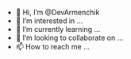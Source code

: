 - 👋 Hi, I’m @DevArmenchik
- 👀 I’m interested in ...
- 🌱 I’m currently learning ...
- 💞️ I’m looking to collaborate on ...
- 📫 How to reach me ...

<!---
DevArmenchik/DevArmenchik is a ✨ special ✨ repository because its `README.md` (this file) appears on your GitHub profile.
You can click the Preview link to take a look at your changes.
--->
